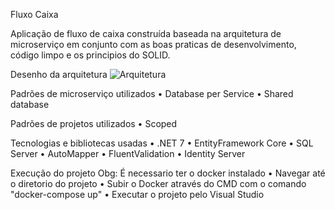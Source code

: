 Fluxo Caixa

Aplicação de fluxo de caixa construída baseada na arquitetura de microserviço em conjunto com as boas praticas de desenvolvimento, código limpo e os principios do SOLID.

Desenho da arquitetura
![Arquitetura](https://github.com/borrago/FluxoCaixa/assets/50304554/8a62557d-14ff-4b0b-abaf-706571f40733)

Padrões de microserviço utilizados
•	Database per Service
•	Shared database

Padrões de projetos utilizados
•	Scoped

Tecnologias e bibliotecas usadas
•	.NET 7
•	EntityFramework Core
•	SQL Server
•	AutoMapper
•	FluentValidation
•	Identity Server

Execução do projeto
Obg: É necessario ter o docker instalado
•	Navegar até o diretorio do projeto
•	Subir o Docker através do CMD com o comando "docker-compose up"
•	Executar o projeto pelo Visual Studio
